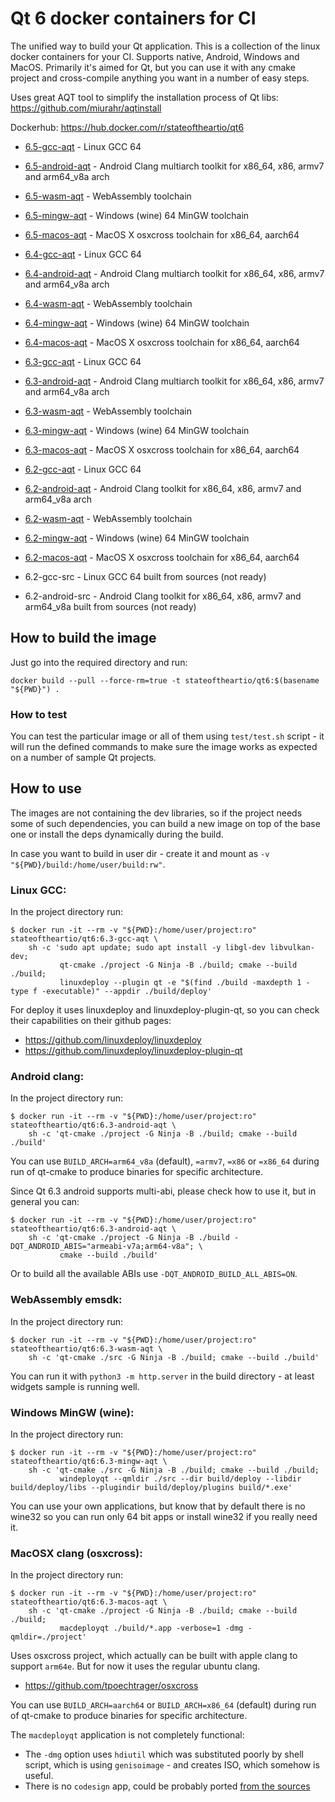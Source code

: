 # Qt 6 docker containers for CI

The unified way to build your Qt application. This is a collection of the linux docker containers
for your CI. Supports native, Android, Windows and MacOS. Primarily it's aimed for Qt, but you can
use it with any cmake project and cross-compile anything you want in a number of easy steps.

Uses great AQT tool to simplify the installation process of Qt libs: https://github.com/miurahr/aqtinstall

Dockerhub: https://hub.docker.com/r/stateoftheartio/qt6

* [6.5-gcc-aqt](https://hub.docker.com/r/stateoftheartio/qt6/tags?page=1&name=6.5-gcc-aqt) - Linux GCC 64
* [6.5-android-aqt](https://hub.docker.com/r/stateoftheartio/qt6/tags?page=1&name=6.5-android-aqt) - Android Clang multiarch toolkit for x86_64, x86, armv7 and arm64_v8a arch
* [6.5-wasm-aqt](https://hub.docker.com/r/stateoftheartio/qt6/tags?page=1&name=6.5-wasm-aqt) - WebAssembly toolchain
* [6.5-mingw-aqt](https://hub.docker.com/r/stateoftheartio/qt6/tags?page=1&name=6.5-mingw-aqt) - Windows (wine) 64 MinGW toolchain
* [6.5-macos-aqt](https://hub.docker.com/r/stateoftheartio/qt6/tags?page=1&name=6.5-macos-aqt) - MacOS X osxcross toolchain for x86_64, aarch64

* [6.4-gcc-aqt](https://hub.docker.com/r/stateoftheartio/qt6/tags?page=1&name=6.4-gcc-aqt) - Linux GCC 64
* [6.4-android-aqt](https://hub.docker.com/r/stateoftheartio/qt6/tags?page=1&name=6.4-android-aqt) - Android Clang multiarch toolkit for x86_64, x86, armv7 and arm64_v8a arch
* [6.4-wasm-aqt](https://hub.docker.com/r/stateoftheartio/qt6/tags?page=1&name=6.4-wasm-aqt) - WebAssembly toolchain
* [6.4-mingw-aqt](https://hub.docker.com/r/stateoftheartio/qt6/tags?page=1&name=6.4-mingw-aqt) - Windows (wine) 64 MinGW toolchain
* [6.4-macos-aqt](https://hub.docker.com/r/stateoftheartio/qt6/tags?page=1&name=6.4-macos-aqt) - MacOS X osxcross toolchain for x86_64, aarch64

* [6.3-gcc-aqt](https://hub.docker.com/r/stateoftheartio/qt6/tags?page=1&name=6.3-gcc-aqt) - Linux GCC 64
* [6.3-android-aqt](https://hub.docker.com/r/stateoftheartio/qt6/tags?page=1&name=6.3-android-aqt) - Android Clang multiarch toolkit for x86_64, x86, armv7 and arm64_v8a arch
* [6.3-wasm-aqt](https://hub.docker.com/r/stateoftheartio/qt6/tags?page=1&name=6.3-wasm-aqt) - WebAssembly toolchain
* [6.3-mingw-aqt](https://hub.docker.com/r/stateoftheartio/qt6/tags?page=1&name=6.3-mingw-aqt) - Windows (wine) 64 MinGW toolchain
* [6.3-macos-aqt](https://hub.docker.com/r/stateoftheartio/qt6/tags?page=1&name=6.3-macos-aqt) - MacOS X osxcross toolchain for x86_64, aarch64

* [6.2-gcc-aqt](https://hub.docker.com/r/stateoftheartio/qt6/tags?page=1&name=6.2-gcc-aqt) - Linux GCC 64
* [6.2-android-aqt](https://hub.docker.com/r/stateoftheartio/qt6/tags?page=1&name=6.2-android-aqt) - Android Clang toolkit for x86_64, x86, armv7 and arm64_v8a arch
* [6.2-wasm-aqt](https://hub.docker.com/r/stateoftheartio/qt6/tags?page=1&name=6.2-wasm-aqt) - WebAssembly toolchain
* [6.2-mingw-aqt](https://hub.docker.com/r/stateoftheartio/qt6/tags?page=1&name=6.2-mingw-aqt) - Windows (wine) 64 MinGW toolchain
* [6.2-macos-aqt](https://hub.docker.com/r/stateoftheartio/qt6/tags?page=1&name=6.2-macos-aqt) - MacOS X osxcross toolchain for x86_64, aarch64
* 6.2-gcc-src - Linux GCC 64 built from sources (not ready)
* 6.2-android-src - Android Clang toolkit for x86_64, x86, armv7 and arm64_v8a built from sources (not ready)

## How to build the image

Just go into the required directory and run:
```
docker build --pull --force-rm=true -t stateoftheartio/qt6:$(basename "${PWD}") .
```

### How to test

You can test the particular image or all of them using `test/test.sh` script - it will run the
defined commands to make sure the image works as expected on a number of sample Qt projects.

## How to use

The images are not containing the dev libraries, so if the project needs some of such dependencies,
you can build a new image on top of the base one or install the deps dynamically during the build.

In case you want to build in user dir - create it and mount as `-v "${PWD}/build:/home/user/build:rw"`.

### Linux GCC:

In the project directory run:
```
$ docker run -it --rm -v "${PWD}:/home/user/project:ro" stateoftheartio/qt6:6.3-gcc-aqt \
    sh -c 'sudo apt update; sudo apt install -y libgl-dev libvulkan-dev;
           qt-cmake ./project -G Ninja -B ./build; cmake --build ./build;
           linuxdeploy --plugin qt -e "$(find ./build -maxdepth 1 -type f -executable)" --appdir ./build/deploy'
```

For deploy it uses linuxdeploy and linuxdeploy-plugin-qt, so you can check their capabilities on
their github pages:
* https://github.com/linuxdeploy/linuxdeploy
* https://github.com/linuxdeploy/linuxdeploy-plugin-qt

### Android clang:

In the project directory run:
```
$ docker run -it --rm -v "${PWD}:/home/user/project:ro" stateoftheartio/qt6:6.3-android-aqt \
    sh -c 'qt-cmake ./project -G Ninja -B ./build; cmake --build ./build'
```

You can use `BUILD_ARCH=arm64_v8a` (default), `=armv7`, `=x86` or `=x86_64` during run of qt-cmake
to produce binaries for specific architecture.

Since Qt 6.3 android supports multi-abi, please check how to use it, but in general you can:
```
$ docker run -it --rm -v "${PWD}:/home/user/project:ro" stateoftheartio/qt6:6.3-android-aqt \
    sh -c 'qt-cmake ./project -G Ninja -B ./build -DQT_ANDROID_ABIS="armeabi-v7a;arm64-v8a"; \
           cmake --build ./build'
```
Or to build all the available ABIs use `-DQT_ANDROID_BUILD_ALL_ABIS=ON`.

### WebAssembly emsdk:

In the project directory run:
```
$ docker run -it --rm -v "${PWD}:/home/user/project:ro" stateoftheartio/qt6:6.3-wasm-aqt \
    sh -c 'qt-cmake ./src -G Ninja -B ./build; cmake --build ./build'
```

You can run it with `python3 -m http.server` in the build directory - at least widgets sample is
running well.

### Windows MinGW (wine):

In the project directory run:
```
$ docker run -it --rm -v "${PWD}:/home/user/project:ro" stateoftheartio/qt6:6.3-mingw-aqt \
    sh -c 'qt-cmake ./src -G Ninja -B ./build; cmake --build ./build;
           windeployqt --qmldir ./src --dir build/deploy --libdir build/deploy/libs --plugindir build/deploy/plugins build/*.exe'
```

You can use your own applications, but know that by default there is no wine32 so you can run only
64 bit apps or install wine32 if you really need it.

### MacOSX clang (osxcross):

In the project directory run:
```
$ docker run -it --rm -v "${PWD}:/home/user/project:ro" stateoftheartio/qt6:6.3-macos-aqt \
    sh -c 'qt-cmake ./project -G Ninja -B ./build; cmake --build ./build;
           macdeployqt ./build/*.app -verbose=1 -dmg -qmldir=./project'
```

Uses osxcross project, which actually can be built with apple clang to support `arm64e`. But for
now it uses the regular ubuntu clang.
* https://github.com/tpoechtrager/osxcross

You can use `BUILD_ARCH=aarch64` or `BUILD_ARCH=x86_64` (default) during run of qt-cmake to produce
binaries for specific architecture.

The `macdeployqt` application is not completely functional:
* The `-dmg` option uses `hdiutil` which was substituted poorly by shell script, which is using
`genisoimage` - and creates ISO, which somehow is useful.
* There is no `codesign` app, could be probably ported [from the sources](https://opensource.apple.com/source/security_systemkeychain/security_systemkeychain-55191/src/)
